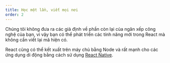 ```yaml
---
title: Học một lần, viết mọi nơi
order: 2
---
```


Chúng tôi không đưa ra các giả định về phần còn lại của ngăn xếp công nghệ của bạn, vì vậy bạn có thể phát triển các tính năng mới trong React mà không cần viết lại mã hiện có.
 
React cũng có thể kết xuất trên máy chủ bằng Node và rất mạnh cho các ứng dụng di động bằng cách sử dụng [React Native](https://facebook.github.io/react-native/).
